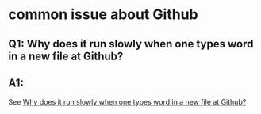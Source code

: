 # common issue about Github
## Q1: Why does it run slowly when one types word in a new file at Github?
## A1:

See [Why does it run slowly when one types word in a new file at Github?](https://github.com/orgs/community/discussions/73238) 
